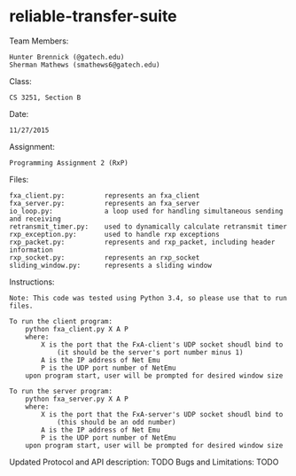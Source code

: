 # reliable-transfer-suite
Team Members:

	Hunter Brennick (@gatech.edu)
	Sherman Mathews (smathews6@gatech.edu)
	
Class: 		

	CS 3251, Section B

Date:		

	11/27/2015

Assignment:	

	Programming Assignment 2 (RxP)

Files:

	fxa_client.py:			represents an fxa_client
	fxa_server.py: 			represents an fxa_server
	io_loop.py:				a loop used for handling simultaneous sending and receiving
	retransmit_timer.py:	used to dynamically calculate retransmit timer
	rxp_exception.py:		used to handle rxp exceptions
	rxp_packet.py:			represents and rxp_packet, including header information
	rxp_socket.py:			represents an rxp_socket
	sliding_window.py:		represents a sliding window

Instructions:

	Note: This code was tested using Python 3.4, so please use that to run files.

	To run the client program:
		python fxa_client.py X A P
		where:
			X is the port that the FxA-client's UDP socket shoudl bind to
				(it should be the server's port number minus 1)
			A is the IP address of Net Emu
			P is the UDP port number of NetEmu
		upon program start, user will be prompted for desired window size

	To run the server program:
		python fxa_server.py X A P
		where:
			X is the port that the FxA-server's UDP socket shoudl bind to
				(this should be an odd number)
			A is the IP address of Net Emu
			P is the UDP port number of NetEmu
		upon program start, user will be prompted for desired window size

Updated Protocol and API description: TODO
Bugs and Limitations: TODO